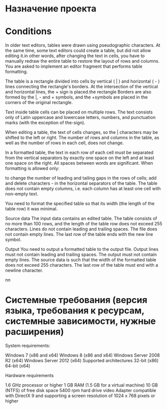 # Назначение проекта

# Conditions
In older text editors, tables were drawn using pseudographic characters. At the same time, some text editors could create a table, but did not allow editing it.in other words, after changing the text in cells, you have to manually redraw the entire table to restore the layout of rows and columns. You are asked to implement an editor fragment that performs table formatting.

The table is a rectangle divided into cells by vertical ( | ) and horizontal ( - ) lines connecting the rectangle's borders. At the intersection of the vertical and horizontal lines, the + sign is placed.the rectangle Borders are also formed by the |, - and + symbols, and the +symbols are placed in the corners of the original rectangle.

Text inside table cells can be placed on multiple rows. The text consists only of Latin uppercase and lowercase letters, numbers, and punctuation marks (with the exception of the-sign).

When editing a table, the text of cells changes, so the | characters may be shifted to the left or right. The number of rows and columns in the table, as well as the number of rows in each cell, does not change.

In a formatted table, the text in each row of each cell must be separated from the vertical separators by exactly one space on the left and at least one space on the right. All spaces between words are significant. When formatting is allowed only:

to change the number of leading and tailing gaps in the rows of cells;
add and delete characters - in the horizontal separators of the table.
The table does not contain empty columns, i.e. each column has at least one cell with non-empty text.

You need to format the specified table so that its width (the length of the table row) it was minimal.

Source data
The input data contains an edited table. The table consists of no more than 100 rows, and the length of the table row does not exceed 255 characters. Lines do not contain leading and trailing spaces. The file does not contain empty lines. The last row of the table ends with the new line symbol.

Output
You need to output a formatted table to the output file. Output lines must not contain leading and trailing spaces. The output must not contain empty lines. The source data is such that the width of the formatted table does not exceed 255 characters. The last row of the table must end with a newline character.

пп
     
# Системные требования (версия языка, требования к ресурсам, системные зависимости, нужные расширения)
System requirements:

Windows 7 (x86 and x64) Windows 8 (x86 and x64) Windows Server 2008 R2 (x64) Windows Server 2012 (x64) Supported architectures 32-bit (x86) 64-bit (x64)

Hardware requirements

1.6 GHz processor or higher 1 GB RAM (1.5 GB for a virtual machine) 10 GB (NTFS) of free disk space 5400 rpm hard drive video Adapter compatible with DirectX 9 and supporting a screen resolution of 1024 x 768 pixels or higher

